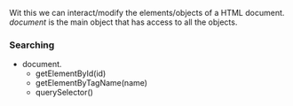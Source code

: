 Wit this we can interact/modify the elements/objects of a HTML document.
*document* is the main object that has access to all the objects.

### Searching
- document.
	- getElementById(id)
	- getElementByTagName(name)
	- querySelector()